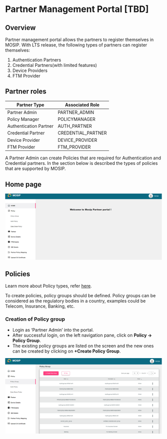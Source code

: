 # Partner Management Portal [TBD]

## Overview
Partner management portal allows the partners to register themselves in MOSIP. With LTS release, the following types of partners can register themselves:
1.	Authentication Partners
2.	Credential Partners(with limited features)
3.	Device Providers
4.	FTM Provider

## Partner roles

|Partner Type|Associated Role|
|------|-----|
|Partner Admin|PARTNER_ADMIN|
|Policy Manager|POLICYMANAGER|
|Authentication Partner|AUTH_PARTNER|
|Credential Partner|CREDENTIAL_PARTNER|
|Device Provider|DEVICE_PROVIDER|
|FTM Provider|FTM_PROVIDER|

A Partner Admin can create Policies that are required for Authentication and Credential partners. In the section below is described the types of policies that are supported by MOSIP.

## Home page

![](_images/pms-home-page.png)

## Policies

Learn more about Policy types, refer [here](partner-policies.md).

To create policies, policy groups should be defined. Policy groups can be considered as the regulatory bodies in a country, examples could be Telecom, Insurance, Banking, etc.

### Creation of Policy group
- Login as ‘Partner Admin’ into the portal.
- After successful login, on the left navigation pane, click on **Policy -> Policy Group**.
- The existing policy groups are listed on the screen and the new ones can be created by clicking on **+Create Policy Group**.

![](_images/pms-policy-groups.png)








